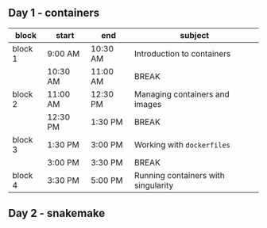 ## Day 1 - containers

| block   	| start    	| end      	| subject                                     	|
|---------	|----------	|----------	|---------------------------------------------	|
| block 1 	| 9:00 AM  	| 10:30 AM 	| Introduction to containers                   	|
|         	| 10:30 AM 	| 11:00 AM 	| BREAK                                       	|
| block 2 	| 11:00 AM 	| 12:30 PM 	| Managing containers and images              	|
|         	| 12:30 PM 	| 1:30 PM  	| BREAK                                       	|
| block 3 	| 1:30 PM  	| 3:00 PM  	| Working with `dockerfiles`                  	|
|         	| 3:00 PM  	| 3:30 PM  	| BREAK                                       	|
| block 4 	| 3:30 PM  	| 5:00 PM  	| Running containers with singularity         	|

## Day 2 - snakemake